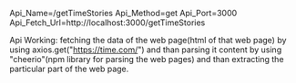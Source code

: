 Api_Name=/getTimeStories
Api_Method=get
Api_Port=3000
Api_Fetch_Url=http://localhost:3000/getTimeStories

Api Working:
fetching the data of the web page(html of that web page) by using axios.get("https://time.com/") and than parsing it content by using "cheerio"(npm library for parsing the web pages) and than extracting the particular part of the web page.